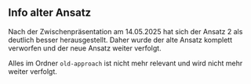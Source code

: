## Info alter Ansatz

Nach der Zwischenpräsentation am 14.05.2025 hat sich der Ansatz 2 als deutlich besser herausgestellt. 
Daher wurde der alte Ansatz komplett verworfen und der neue Ansatz weiter verfolgt. 

Alles im Ordner `old-approach` ist nicht mehr relevant und wird nicht mehr weiter verfolgt.